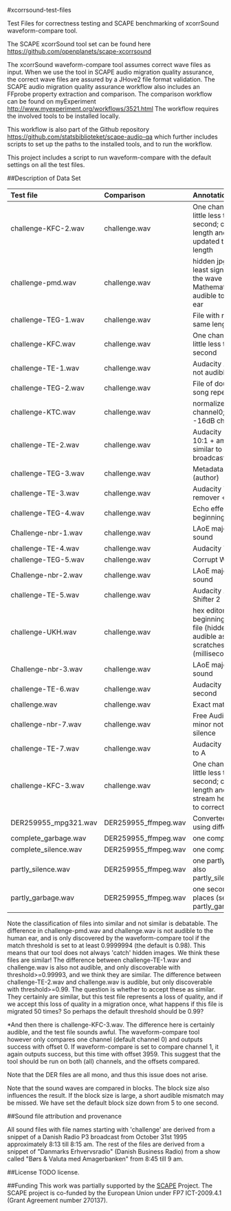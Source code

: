 #xcorrsound-test-files

Test Files for correctness testing and SCAPE benchmarking of xcorrSound waveform-compare tool.

The SCAPE xcorrSound tool set can be found here https://github.com/openplanets/scape-xcorrsound

The xcorrSound waveform-compare tool assumes correct wave files as input. When we use the tool in
SCAPE audio migration quality assurance, the correct wave files are assured by a JHove2 file format
validation. The SCAPE audio migration quality assurance workflow also includes an FFprobe property
extraction and comparison. The comparison workflow can be found on myExperiment
http://www.myexperiment.org/workflows/3521.html
The workflow requires the involved tools to be installed locally.

This workflow is also part of the Github repository https://github.com/statsbiblioteket/scape-audio-qa
which further includes scripts to set up the paths to the installed tools, and to run the workflow.

This project includes a script to run waveform-compare with the default settings on all the test files.

##Description of Data Set

| Test file | Comparison | Annotation	| Similar |
|:---|:---|:---|:---|
| challenge-KFC-2.wav | challenge.wav | One channel shifted a little less than 0.1 second; cut to original length and header updated to correct length | false |
| challenge-pmd.wav | challenge.wav | hidden jpg image in the least significant bits in the wave file using Mathematica; not audible to the human ear | true??? |
| challenge-TEG-1.wav | challenge.wav | File with random bits, same length as original | false |
| challenge-KFC.wav | challenge.wav | One channel shifted a little less than 0.1 second | false |
| challenge-TE-1.wav | challenge.wav | Audacity Amplify 0.1; not audible | true |
| challenge-TEG-2.wav | challenge.wav | File of double length, song repeated | false |
| challenge-KTC.wav | challenge.wav | normalize 0dB channel0; normalize -16dB channel1 | false |
| challenge-TE-2.wav | challenge.wav | Audacity Compressor 10:1 + amplify -5; similar to radio broadcast quality loss | false??? |
| challenge-TEG-3.wav | challenge.wav | Metadata changed (author) | false |
| challenge-TE-3.wav | challenge.wav | Audacity Vocal remover + amplify 5 | false |
| challenge-TEG-4.wav | challenge.wav | Echo effect in the beginning | false |
| Challenge-nbr-1.wav | challenge.wav | LAoE major changes in sound | false |
| challenge-TE-4.wav | challenge.wav | Audacity WahWah | false |
| challenge-TEG-5.wav | challenge.wav | Corrupt Wave-header | false |
| Challenge-nbr-2.wav | challenge.wav | LAoE major changes in sound | false |
| challenge-TE-5.wav | challenge.wav | Audacity AM Pitch Shifter 2 | false |
| challenge-UKH.wav | challenge.wav | hex editor edit values beginning and end of file (hidden messages); audible as short scratches (milliseconds) | false |
| Challenge-nbr-3.wav | challenge.wav | LAoE major changes in sound | false |
| challenge-TE-6.wav | challenge.wav | Audacity Echo 1 second | false |
| challenge.wav | challenge.wav | Exact match | true |
| challenge-nbr-7.wav | challenge.wav | Free Audio Server minor not audible silence | false |
| challenge-TE-7.wav | challenge.wav | Audacity change pitch to A  | false |
| challenge-KFC-3.wav | challenge.wav | One channel shifted a little less than 0.1 second; cut to original length and both file and stream header updated to correct length | true* |
| DER259955_mpg321.wav | DER259955_ffmpeg.wav | Converted to wave using different tools | true |
| complete_garbage.wav | DER259955_ffmpeg.wav | one complete garbage | false |
| complete_silence.wav | DER259955_ffmpeg.wav | one complete silence | false |
| partly_silence.wav | DER259955_ffmpeg.wav | one partly silence (see also partly_silence_info.txt) | false |
| partly_garbage.wav | DER259955_ffmpeg.wav | one second garbage 3 places (see also partly_garbage_info.txt) | false |

Note the classification of files into similar and not similar is debatable. The difference in challenge-pmd.wav
and challenge.wav is not audible to the human ear, and is only discovered by the waveform-compare tool if the
match threshold is set to at least 0.9999994 (the default is 0.98). This means that our tool does not always
'catch' hidden images. We think these files are similar! The difference between challenge-TE-1.wav
and challenge.wav is also not audible, and only discoverable with threshold>=0.99993, and we think they are similar.
The difference between challenge-TE-2.wav and challenge.wav is audible, but only discoverable with threshold>=0.99.
The question is whether to accept these as similar. They certainly are similar, but this test file represents a
loss of quality, and if we accept this loss of quality in a migration once, what happens if this file is migrated
50 times? So perhaps the default threshold should be 0.99?

*And then there is challenge-KFC-3.wav. The difference here is certainly audible, and the test file sounds
awful. The waveform-compare tool however only compares one channel (default channel 0) and outputs success
with offset 0. If waveform-compare is set to compare channel 1, it again outputs success, but this time with
offset 3959. This suggest that the tool should be run on both (all) channels, and the offsets compared.

Note that the DER files are all mono, and thus this issue does not arise.

Note that the sound waves are compared in blocks. The block size also influences the result. If the block size is large,
a short audible mismatch may be missed. We have set the default block size down from 5 to one second.

##Sound file attribution and provenance

All sound files with file names starting with 'challenge' are derived from a snippet of a Danish Radio P3 broadcast
from October 31st 1995 approximately 8:13 till 8:15 am. The rest of the files are derived from a snippet of
"Danmarks Erhvervsradio" (Danish Business Radio) from a show called "Børs & Valuta med Amagerbanken" from 8:45
till 9 am.

##License
TODO license.

##Funding
This work was partially supported by the [SCAPE](http://www.scape-project.eu/) Project. The SCAPE project is
co-funded by the European Union under FP7 ICT-2009.4.1 (Grant Agreement number 270137).
